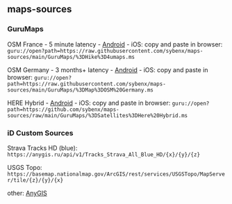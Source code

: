 ## maps-sources


### GuruMaps
OSM France - 5 minute latency - [Android](https://github.com/sybenx/maps-sources/releases/download/v1/Map.OSM.France.ms) - iOS: copy and paste in browser: `guru://open?path=https://raw.githubusercontent.com/sybenx/maps-sources/main/GuruMaps/%3DHike%3D4umaps.ms`


OSM Germany - 3 months+ latency  - [Android](https://github.com/sybenx/maps-sources/releases/download/v1/Map.OSM.Germany.ms) - iOS: copy and paste in browser: `guru://open?path=https://raw.githubusercontent.com/sybenx/maps-sources/main/GuruMaps/%3DMap%3DOSM%20Germany.ms`

HERE Hybrid - [Android](https://github.com/sybenx/maps-sources/releases/download/v1/Satellites.Here.Hybrid.ms) - iOS: copy and paste in browser: `guru://open?path=https://github.com/sybenx/maps-sources/raw/main/GuruMaps/%3DSatellites%3DHere%20Hybrid.ms`


### iD Custom Sources

Strava Tracks HD (blue): `https://anygis.ru/api/v1/Tracks_Strava_All_Blue_HD/{x}/{y}/{z}`

USGS Topo: `https://basemap.nationalmap.gov/ArcGIS/rest/services/USGSTopo/MapServer/tile/{z}/{y}/{x}`

other: [AnyGIS](https://anygis.ru/Web/Html/Download_en)
